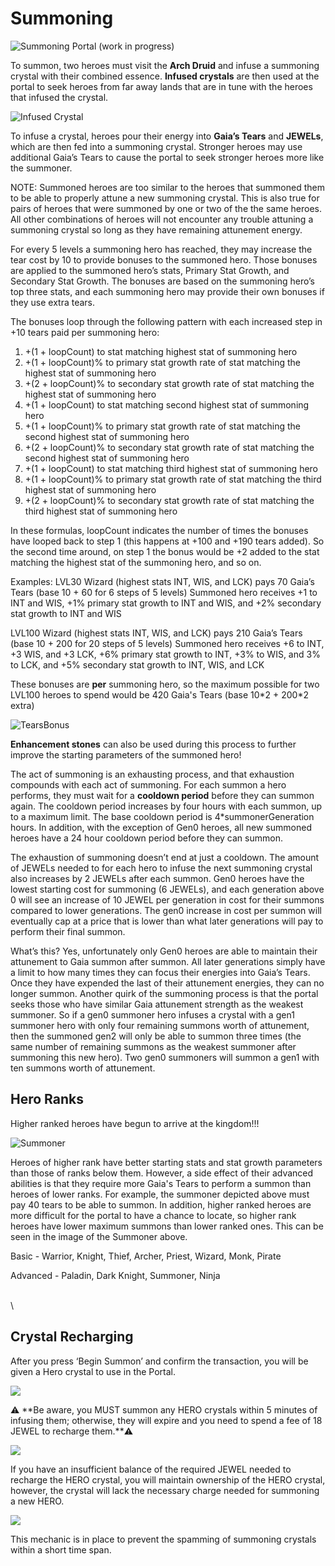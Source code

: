 # Summoning

![Summoning Portal (work in progress)](https://dfk-hv.b-cdn.net/art-assets/portal.gif)

To summon, two heroes must visit the **Arch Druid** and infuse a summoning crystal with their combined essence. **Infused crystals** are then used at the portal to seek heroes from far away lands that are in tune with the heroes that infused the crystal.

![Infused Crystal](https://dfk-hv.b-cdn.net/art-assets/crystal-yellow.gif)

To infuse a crystal, heroes pour their energy into **Gaia’s Tears** and **JEWELs**, which are then fed into a summoning crystal. Stronger heroes may use additional Gaia’s Tears to cause the portal to seek stronger heroes more like the summoner.

NOTE: Summoned heroes are too similar to the heroes that summoned them to be able to properly attune a new summoning crystal. This is also true for pairs of heroes that were summoned by one or two of the the same heroes. All other combinations of heroes will not encounter any trouble attuning a summoning crystal so long as they have remaining attunement energy.

For every 5 levels a summoning hero has reached, they may increase the tear cost by 10 to provide bonuses to the summoned hero. Those bonuses are applied to the summoned hero’s stats, Primary Stat Growth, and Secondary Stat Growth. The bonuses are based on the summoning hero’s top three stats, and each summoning hero may provide their own bonuses if they use extra tears.

The bonuses loop through the following pattern with each increased step in +10 tears paid per summoning hero:

1. \+(1 + loopCount) to stat matching highest stat of summoning hero
2. \+(1 + loopCount)% to primary stat growth rate of stat matching the highest stat of summoning hero
3. \+(2 + loopCount)% to secondary stat growth rate of stat matching the highest stat of summoning hero
4. \+(1 + loopCount) to stat matching second highest stat of summoning hero
5. \+(1 + loopCount)% to primary stat growth rate of stat matching the second highest stat of summoning hero
6. \+(2 + loopCount)% to secondary stat growth rate of stat matching the second highest stat of summoning hero
7. \+(1 + loopCount) to stat matching third highest stat of summoning hero
8. \+(1 + loopCount)% to primary stat growth rate of stat matching the third highest stat of summoning hero
9. \+(2 + loopCount)% to secondary stat growth rate of stat matching the third highest stat of summoning hero

In these formulas, loopCount indicates the number of times the bonuses have looped back to step 1 (this happens at +100 and +190 tears added). So the second time around, on step 1 the bonus would be +2 added to the stat matching the highest stat of the summoning hero, and so on.

Examples: LVL30 Wizard (highest stats INT, WIS, and LCK) pays 70 Gaia’s Tears (base 10 + 60 for 6 steps of 5 levels) Summoned hero receives +1 to INT and WIS, +1% primary stat growth to INT and WIS, and +2% secondary stat growth to INT and WIS

LVL100 Wizard (highest stats INT, WIS, and LCK) pays 210 Gaia’s Tears (base 10 + 200 for 20 steps of 5 levels) Summoned hero receives +6 to INT, +3 WIS, and +3 LCK, +6% primary stat growth to INT, +3% to WIS, and 3% to LCK, and +5% secondary stat growth to INT, WIS, and LCK

These bonuses are **per** summoning hero, so the maximum possible for two LVL100 heroes to spend would be 420 Gaia's Tears (base 10\*2 + 200\*2 extra)

![TearsBonus](https://dfk-hv.b-cdn.net/website-media/images/tears-bonus.png)

**Enhancement stones** can also be used during this process to further improve the starting parameters of the summoned hero!

The act of summoning is an exhausting process, and that exhaustion compounds with each act of summoning. For each summon a hero performs, they must wait for a **cooldown period** before they can summon again. The cooldown period increases by four hours with each summon, up to a maximum limit. The base cooldown period is 4\*summonerGeneration hours. In addition, with the exception of Gen0 heroes, all new summoned heroes have a 24 hour cooldown period before they can summon.

The exhaustion of summoning doesn’t end at just a cooldown. The amount of JEWELs needed to for each hero to infuse the next summoning crystal also increases by 2 JEWELs after each summon. Gen0 heroes have the lowest starting cost for summoning (6 JEWELs), and each generation above 0 will see an increase of 10 JEWEL per generation in cost for their summons compared to lower generations. The gen0 increase in cost per summon will eventually cap at a price that is lower than what later generations will pay to perform their final summon.

What’s this? Yes, unfortunately only Gen0 heroes are able to maintain their attunement to Gaia summon after summon. All later generations simply have a limit to how many times they can focus their energies into Gaia’s Tears. Once they have expended the last of their attunement energies, they can no longer summon. Another quirk of the summoning process is that the portal seeks those who have similar Gaia attunement strength as the weakest summoner. So if a gen0 summoner hero infuses a crystal with a gen1 summoner hero with only four remaining summons worth of attunement, then the summoned gen2 will only be able to summon three times (the same number of remaining summons as the weakest summoner after summoning this new hero). Two gen0 summoners will summon a gen1 with ten summons worth of attunement.

## Hero Ranks

Higher ranked heroes have begun to arrive at the kingdom!!!

![Summoner](https://dfk-hv.b-cdn.net/website-media/images/summoner.png)

Heroes of higher rank have better starting stats and stat growth parameters than those of ranks below them. However, a side effect of their advanced abilities is that they require more Gaia's Tears to perform a summon than heroes of lower ranks. For example, the summoner depicted above must pay 40 tears to be able to summon. In addition, higher ranked heroes are more difficult for the portal to have a chance to locate, so higher rank heroes have lower maximum summons than lower ranked ones. This can be seen in the image of the Summoner above.

Basic - Warrior, Knight, Thief, Archer, Priest, Wizard, Monk, Pirate

Advanced - Paladin, Dark Knight, Summoner, Ninja

\
\


## Crystal Recharging

After you press ‘Begin Summon’ and confirm the transaction, you will be given a Hero crystal to use in the Portal.

![](https://dfk-hv.b-cdn.net/website-media/images/summon-hero-crystal.png)

⚠️ \*\*Be aware, you MUST summon any HERO crystals within 5 minutes of infusing them; otherwise, they will expire and you need to spend a fee of 18 JEWEL to recharge them.\*\*⚠️

![](https://dfk-hv.b-cdn.net/website-media/images/crystal-refresh-required.png)

If you have an insufficient balance of the required JEWEL needed to recharge the HERO crystal, you will maintain ownership of the HERO crystal, however, the crystal will lack the necessary charge needed for summoning a new HERO.

![](https://dfk-hv.b-cdn.net/website-media/images/not-enough-resources.png)

This mechanic is in place to prevent the spamming of summoning crystals within a short time span.
